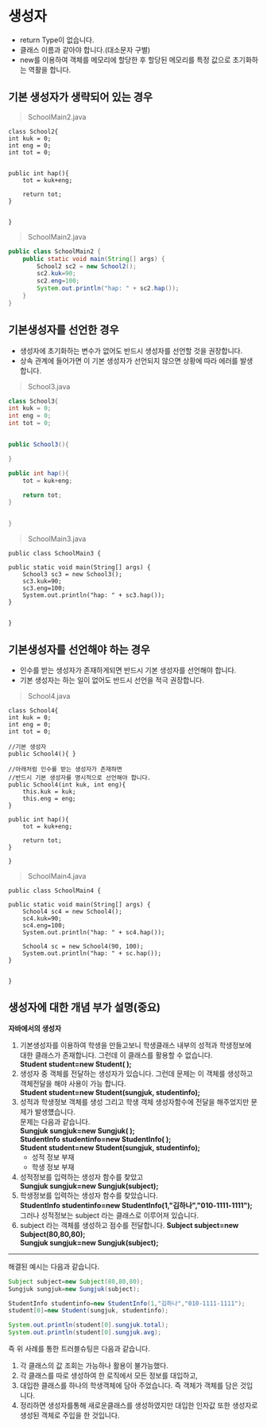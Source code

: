 # 생성자

* return Type이 없습니다.
* 클래스 이름과 같아야 합니다.(대소문자 구별)
* new를 이용하여 객체를 메모리에 할당한 후 할당된 메모리를 특정 값으로 초기화하는 역활을 합니다.

## 기본 생성자가 생략되어 있는 경우

> SchoolMain2.java

```
class School2{
int kuk = 0;
int eng = 0;
int tot = 0;


public int hap(){
    tot = kuk+eng;

    return tot;
}


}
```

> SchoolMain2.java

```java
public class SchoolMain2 {
    public static void main(String[] args) {
        School2 sc2 = new School2();
        sc2.kuk=90;
        sc2.eng=100;
        System.out.println("hap: " + sc2.hap());
    }
}
```

## 기본생성자를 선언한 경우

* 생성자에 초기화하는 변수가 없어도 반드시 생성자를 선언할 것을 권장합니다.
* 상속 관계에 들어가면 이 기본 생성자가 선언되지 않으면 상황에 따라 에러를 발생합니다.

> School3.java

```java
class School3{
int kuk = 0;
int eng = 0;
int tot = 0;


public School3(){

}

public int hap(){
    tot = kuk+eng;

    return tot;
}


}
```

> SchoolMain3.java

```
public class SchoolMain3 {

public static void main(String[] args) {
    School3 sc3 = new School3();
    sc3.kuk=90;
    sc3.eng=100;
    System.out.println("hap: " + sc3.hap());
}


}
```

## 기본생성자를 선언해야 하는 경우

* 인수를 받는 생성자가 존재하게되면 반드시 기본 생성자를 선언해야 합니다.
* 기본 생성자는 하는 일이 없어도 반드시 선언을 적극 권장합니다.

> School4.java

```
class School4{
int kuk = 0;
int eng = 0;
int tot = 0;

//기본 생성자
public School4(){ }

//아래처럼 인수를 받는 생성자가 존재하면
//반드시 기본 생성자를 명시적으로 선언해야 합니다.
public School4(int kuk, int eng){
    this.kuk = kuk;
    this.eng = eng;
}

public int hap(){
    tot = kuk+eng;

    return tot;
}

}
```

> SchoolMain4.java

```
public class SchoolMain4 {

public static void main(String[] args) {
    School4 sc4 = new School4();
    sc4.kuk=90;
    sc4.eng=100;
    System.out.println("hap: " + sc4.hap());

    School4 sc = new School4(90, 100);
    System.out.println("hap: " + sc.hap());
}


}
```

## 생성자에 대한 개념 부가 설명(중요)

**자바에서의 생성자**

1. 기본생성자를 이용하여 학생을 만들고보니 학생클래스 내부의 성적과 학생정보에 대한 클래스가 존재합니다. 그런데 이 클래스를 활용할 수 없습니다.\
   **Student student=new Student( );**
2. 생성자 중 객체를 전달하는 생성자가 있습니다. 그런데 문제는 이 객체를 생성하고 객체전달을 해야 사용이 가능 합니다.\
   **Student student=new Student(sungjuk, studentinfo);**
3. 성적과 학생정보 객체를 생성 그리고 학생 객체 생성자함수에 전달을 해주었지만 문제가 발생헀습니다.\
   문제는 다음과 같습니다.\
   **Sungjuk sungjuk=new Sungjuk( );**\
   **StudentInfo studentinfo=new StudentInfo( );**\
   **Student student=new Student(sungjuk, studentinfo);**
   * 성적 정보 부재
   * 학생 정보 부재
4. 성적정보를 입력하는 생성자 함수를 찾았고\
   **Sungjuk sungjuk=new Sungjuk(subject);**
5. 학생정보를 입력하는 생성자 함수를 찾았습니다.\
   **StudentInfo studentinfo=new StudentInfo(1,"김하나","010-1111-1111");**\
   그러나 성적정보는 subject 라는 클래스로 이루어져 있습니다.
6. subject 라는 객체를 생성하고 점수를 전달합니다. **Subject subject=new Subject(80,80,80);**\
   **Sungjuk sungjuk=new Sungjuk(subject);**

***

해결된 예시는 다음과 같습니다.

```java
Subject subject=new Subject(80,80,80);  
Sungjuk sungjuk=new Sungjuk(subject);  

StudentInfo studentinfo=new StudentInfo(1,"김하나","010-1111-1111");  
student[0]=new Student(sungjuk, studentinfo);  

System.out.println(student[0].sungjuk.total);  
System.out.println(student[0].sungjuk.avg);  
```

즉 위 사례를 통한 트러블슈팅은 다음과 같습니다.

1. 각 클래스의 값 조회는 가능하나 활용이 불가능했다.
2. 각 클래스를 따로 생성하여 한 로직에서 모든 정보를 대입하고,
3. 대입한 클래스를 하나의 학생객체에 담아 주었습니다. 즉 객체가 객체를 담은 것입니다.
4. 정리하면 생성자를통해 새로운클래스를 생성하였지만 대입한 인자값 또한 생성자로 생성된 객체로 주입을 한 것입니다.
